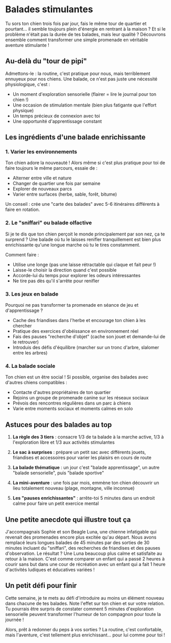 # Balades stimulantes

Tu sors ton chien trois fois par jour, fais le même tour de quartier et pourtant... il semble toujours plein d'énergie en rentrant à la maison ? Et si le problème n'était pas la durée de tes balades, mais leur qualité ? Découvrons ensemble comment transformer une simple promenade en véritable aventure stimulante !

## Au-delà du "tour de pipi"

Admettons-le : la routine, c'est pratique pour nous, mais terriblement ennuyeux pour nos chiens. Une balade, ce n'est pas juste une nécessité physiologique, c'est :
- Un moment d'exploration sensorielle (flairer = lire le journal pour ton chien !)
- Une occasion de stimulation mentale (bien plus fatigante que l'effort physique)
- Un temps précieux de connexion avec toi
- Une opportunité d'apprentissage constant

## Les ingrédients d'une balade enrichissante

### 1. Varier les environnements

Ton chien adore la nouveauté ! Alors même si c'est plus pratique pour toi de faire toujours le même parcours, essaie de :
- Alterner entre ville et nature
- Changer de quartier une fois par semaine
- Explorer de nouveaux parcs
- Varier entre surfaces (herbe, sable, forêt, bitume)

Un conseil : crée une "carte des balades" avec 5-6 itinéraires différents à faire en rotation.

### 2. Le "sniffari" ou balade olfactive

Si je te dis que ton chien perçoit le monde principalement par son nez, ça te surprend ? Une balade où tu le laisses renifler tranquillement est bien plus enrichissante qu'une longue marche où tu le tires constamment.

Comment faire :
- Utilise une longe (pas une laisse rétractable qui claque et fait peur !)
- Laisse-le choisir la direction quand c'est possible
- Accorde-lui du temps pour explorer les odeurs intéressantes
- Ne tire pas dès qu'il s'arrête pour renifler

### 3. Les jeux en balade

Pourquoi ne pas transformer ta promenade en séance de jeu et d'apprentissage ?
- Cache des friandises dans l'herbe et encourage ton chien à les chercher
- Pratique des exercices d'obéissance en environnement réel
- Fais des pauses "recherche d'objet" (cache son jouet et demande-lui de le retrouver)
- Introduis des défis d'équilibre (marcher sur un tronc d'arbre, slalomer entre les arbres)

### 4. La balade sociale

Ton chien est un être social ! Si possible, organise des balades avec d'autres chiens compatibles :
- Contacte d'autres propriétaires de ton quartier
- Rejoins un groupe de promenade canine sur les réseaux sociaux
- Prévois des rencontres régulières dans un parc à chiens
- Varie entre moments sociaux et moments calmes en solo

## Astuces pour des balades au top

1. **La règle des 3 tiers** : consacre 1/3 de ta balade à la marche active, 1/3 à l'exploration libre et 1/3 aux activités stimulantes

2. **Le sac à surprises** : prépare un petit sac avec différents jouets, friandises et accessoires pour varier les plaisirs en cours de route

3. **La balade thématique** : un jour c'est "balade apprentissage", un autre "balade sensorielle", puis "balade sportive"

4. **La mini-aventure** : une fois par mois, emmène ton chien découvrir un lieu totalement nouveau (plage, montagne, ville inconnue)

5. **Les "pauses enrichissantes"** : arrête-toi 5 minutes dans un endroit calme pour faire un petit exercice mental

## Une petite anecdote qui illustre tout ça

J'accompagnais Sophie et son Beagle Luna, une chienne infatigable qui revenait des promenades encore plus excitée qu'au départ. Nous avons remplacé leurs longues balades de 45 minutes par des sorties de 30 minutes incluant du "sniffari", des recherches de friandises et des pauses d'observation. Le résultat ? Une Luna beaucoup plus calme et satisfaite au retour à la maison. C'est comme comparer un enfant qui a passé 2 heures à courir sans but dans une cour de récréation avec un enfant qui a fait 1 heure d'activités ludiques et éducatives variées !

## Un petit défi pour finir

Cette semaine, je te mets au défi d'introduire au moins un élément nouveau dans chacune de tes balades. Note l'effet sur ton chien et sur votre relation. Tu pourrais être surpris de constater comment 5 minutes d'exploration sensorielle peuvent transformer l'humeur de ton compagnon pour toute la journée !

Alors, prêt à redonner du peps à vos sorties ? La routine, c'est confortable, mais l'aventure, c'est tellement plus enrichissant... pour lui comme pour toi ! 